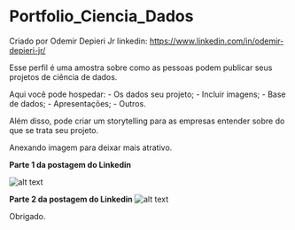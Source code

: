 # Portfolio_Ciencia_Dados

Criado por Odemir Depieri Jr  linkedin: https://www.linkedin.com/in/odemir-depieri-jr/

Esse perfil é uma amostra sobre como as pessoas podem publicar seus projetos de ciência de dados.

Aqui você pode hospedar:
    - Os dados seu projeto;
    - Incluir imagens;
    - Base de dados;
    - Apresentações;
    - Outros.

Além disso, pode criar um storytelling para as empresas entender sobre do que se trata seu projeto.


Anexando imagem para deixar mais atrativo.

**Parte 1 da postagem do Linkedin**

![alt text](https://github.com/portfolioparacienciadedados/Portfolio_Ciencia_Dados/blob/main/Post_043%20-%20Portfolio%20parte%201.png)


**Parte 2 da postagem do Linkedin**
![alt text](https://github.com/portfolioparacienciadedados/Portfolio_Ciencia_Dados/blob/main/Post_044%20-%20Portfolio%20parte%202%20-%20GitHub.png)

Obrigado.



